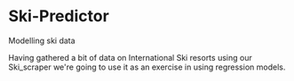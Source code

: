 # Ski-Predictor
Modelling ski data

Having gathered a bit of data on International Ski resorts using our Ski_scraper we're going to use it as an exercise in using regression models.

